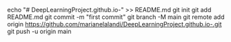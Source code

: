 echo "# DeepLearningProject.github.io-" >> README.md
git init
git add README.md
git commit -m "first commit"
git branch -M main
git remote add origin https://github.com/marianelalandi/DeepLearningProject.github.io-.git
git push -u origin main

